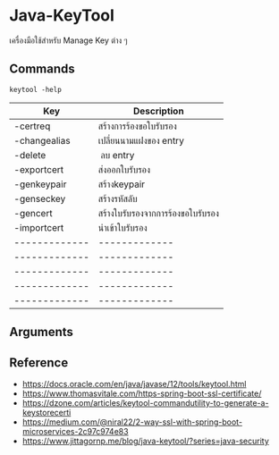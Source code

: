 # Java-KeyTool

เครื่องมือใช้สำหรับ Manage Key ต่าง ๆ 

## Commands

    keytool -help

| Key      | Description |
| ------------- | -------------|
| -certreq   | สร้างการร้องขอใบรับรอง  |
| -changealias    | เปลี่ยนนามแฝงของ entry |
| -delete    |  ลบ entry |
| -exportcert  | ส่งออกใบรับรอง |
| -genkeypair | สร้างkeypair |
| -genseckey | สร้างรหัสลับ|
| -gencert   | สร้างใบรับรองจากการร้องขอใบรับรอง |
| -importcert   | นำเข้าใบรับรอง|
| ------------- | -------------|
| ------------- | -------------|
| ------------- | -------------|
| ------------- | -------------|
| ------------- | -------------|

## Arguments


## Reference 
- https://docs.oracle.com/en/java/javase/12/tools/keytool.html
- https://www.thomasvitale.com/https-spring-boot-ssl-certificate/
- https://dzone.com/articles/keytool-commandutility-to-generate-a-keystorecerti
- https://medium.com/@niral22/2-way-ssl-with-spring-boot-microservices-2c97c974e83
- https://www.jittagornp.me/blog/java-keytool/?series=java-security
